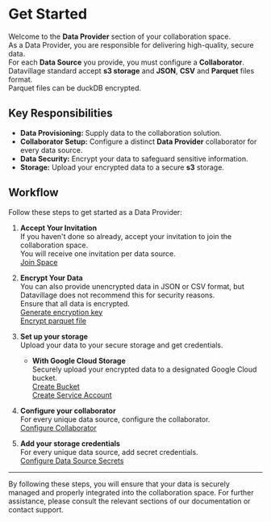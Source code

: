 # Get Started

Welcome to the **Data Provider** section of your collaboration space.  
As a Data Provider, you are responsible for delivering high-quality, secure data.  
For each **Data Source** you provide, you must configure a  **Collaborator**.  
Datavillage standard accept **s3 storage** and **JSON**, **CSV** and **Parquet** files format.  
Parquet files can be duckDB  encrypted.  

## Key Responsibilities

- **Data Provisioning:** Supply data to the collaboration solution.
- **Collaborator Setup:** Configure a distinct **Data Provider** collaborator for every data source.
- **Data Security:** Encrypt your data to safeguard sensitive information.
- **Storage:** Upload your encrypted data to a secure **s3** storage.

## Workflow

Follow these steps to get started as a Data Provider:

1. **Accept Your Invitation**  
   If you haven't done so already, accept your invitation to join the collaboration space.  
   You will receive one invitation per data source.  
   [Join Space](/docs/user-manual/data-provider/accept-invite)

2. **Encrypt Your Data**  
   You can also provide unencrypted data in JSON or CSV format, but Datavillage does not recommend this for security reasons.    
   Ensure that all data is encrypted.  
   [Generate encryption key](/docs/user-manual/data-provider/encryption/create-encryption-key)  
   [Encrypt parquet file](/docs/user-manual/data-provider/encryption/encrypt-parquet-file)  

3. **Set up your storage**  
   Upload your data to your secure storage and get credentials.  
   - **With Google Cloud Storage**  
      Securely upload your encrypted data to a designated Google Cloud bucket.  
      [Create Bucket](/docs/user-manual/data-provider/google-cloud-storage/create-bucket)  
      [Create Service Account](/docs/user-manual/data-provider/google-cloud-storage/create-service-account)  

4. **Configure your collaborator**  
   For every unique data source, configure the collaborator.  
   [Configure Collaborator](/docs/user-manual/data-provider/configure-data-provider)  

5. **Add your storage credentials**  
   For every unique data source, add secret credentials.  
   [Configure Data Source Secrets](/docs/user-manual/data-provider/configure-secrets)     

---

By following these steps, you will ensure that your data is securely managed and properly integrated into the collaboration space. For further assistance, please consult the relevant sections of our documentation or contact support.
